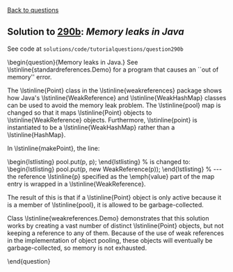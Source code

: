[Back to questions](../README.md)

## Solution to [290b](../questions/290b): *Memory leaks in Java*

See code at `solutions/code/tutorialquestions/question290b`

\begin{question}{Memory leaks in Java.}
See \lstinline{standardreferences.Demo} for a program that causes an ``out of memory'' error.

The \lstinline{Point} class in the \lstinline{weakreferences} package shows how Java's
\lstinline{WeakReference} and \lstinline{WeakHashMap} classes can be used to avoid the
memory leak problem.  The \lstinline{pool} map is changed so that it maps \lstinline{Point}
objects to \lstinline{WeakReference<Point>} objects.  Furthermore, \lstinline{point} is
instantiated to be a \lstinline{WeakHashMap} rather than a \lstinline{HashMap}.

In \lstinline{makePoint}, the line:

\begin{lstlisting}
pool.put(p, p);
\end{lstlisting}
%
is changed to:
\begin{lstlisting}
pool.put(p, new WeakReference<Point>(p));
\end{lstlisting}
%
---the reference \lstinline{p} specified as the \emph{value} part of the map entry is
wrapped in a \lstinline{WeakReference}.

The result
of this is that if a \lstinline{Point} object is only active because it is a member of
\lstinline{pool}, it is allowed to be garbage-collected.

Class \lstinline{weakreferences.Demo} demonstrates that this solution works by creating 
a vast number of distinct \lstinline{Point} objects, but not keeping a reference to any 
of them.  Because of the use of weak references in the implementation of object pooling,
these objects will eventually be garbage-collected, so memory is not exhausted.

\end{question}
